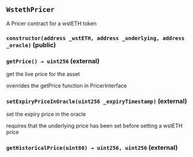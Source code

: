 ## `WstethPricer`

A Pricer contract for a wstETH token




### `constructor(address _wstETH, address _underlying, address _oracle)` (public)





### `getPrice() → uint256` (external)

get the live price for the asset


overrides the getPrice function in PricerInterface


### `setExpiryPriceInOracle(uint256 _expiryTimestamp)` (external)

set the expiry price in the oracle


requires that the underlying price has been set before setting a wstETH price


### `getHistoricalPrice(uint80) → uint256, uint256` (external)








